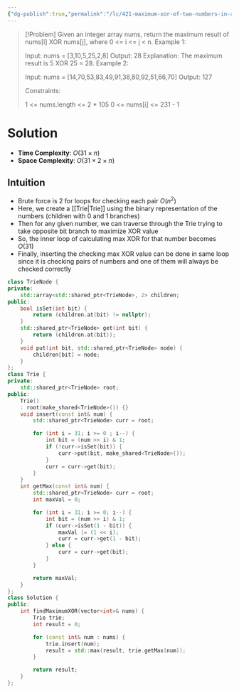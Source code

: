 ```yaml
---
{"dg-publish":true,"permalink":"/lc/421-maximum-xor-of-two-numbers-in-an-array/","tags":["trie","bitManipulation","bitMask"]}
---
```


>[!Problem]
>Given an integer array nums, return the maximum result of nums[i] XOR nums[j], where 0 <= i <= j < n.
> Example 1:
> 
> Input: nums = [3,10,5,25,2,8]
> Output: 28
> Explanation: The maximum result is 5 XOR 25 = 28.
> Example 2:
> 
> Input: nums = [14,70,53,83,49,91,36,80,92,51,66,70]
> Output: 127
>  
> 
> Constraints:
> 
> 1 <= nums.length <= 2 * 105
> 0 <= nums[i] <= 231 - 1

# Solution
- **Time Complexity**: $O(31 \times n)$
- **Space Complexity**: $O(31 \times 2 \times n)$
## Intuition
- Brute force is 2 for loops for checking each pair $O(n^2)$
- Here, we create a [[Trie\|Trie]] using the binary representation of the numbers (children with 0 and 1 branches)
- Then for any given number, we can traverse through the Trie trying to take opposite bit branch to maximize XOR value
- So, the inner loop of calculating max XOR for that number becomes $O(31)$
- Finally, inserting the checking max XOR value can be done in same loop since it is checking pairs of numbers and one of them will always be checked correctly
```cpp
class TrieNode {
private:
    std::array<std::shared_ptr<TrieNode>, 2> children;
public:
    bool isSet(int bit) {
        return (children.at(bit) != nullptr);
    }
    std::shared_ptr<TrieNode> get(int bit) {
        return (children.at(bit));
    }
    void put(int bit, std::shared_ptr<TrieNode> node) {
        children[bit] = node;
    }
};
class Trie {
private:
    std::shared_ptr<TrieNode> root;
public:
    Trie()
    : root(make_shared<TrieNode>()) {}
    void insert(const int& num) {
        std::shared_ptr<TrieNode> curr = root;

        for (int i = 31; i >= 0 ; i--) {
            int bit = (num >> i) & 1;
            if (!curr->isSet(bit)) {
                curr->put(bit, make_shared<TrieNode>());
            }
            curr = curr->get(bit);
        }
    }
    int getMax(const int& num) {
        std::shared_ptr<TrieNode> curr = root;
        int maxVal = 0;

        for (int i = 31; i >= 0; i--) {
            int bit = (num >> i) & 1;
            if (curr->isSet(1 - bit)) {
                maxVal |= (1 << i);
                curr = curr->get(1 - bit);
            } else {
                curr = curr->get(bit);
            }
        }

        return maxVal;
    }
};
class Solution {
public:
    int findMaximumXOR(vector<int>& nums) {
        Trie trie;
        int result = 0;

        for (const int& num : nums) {
            trie.insert(num);
            result = std::max(result, trie.getMax(num));
        }

        return result;
    }
};
```